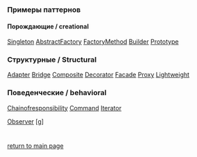 ### Примеры паттернов

#### Порождающие / creational
[Singleton](creational/singleton.md)
[AbstractFactory](creational/afactory.md)
[FactoryMethod](creational/fmethod.md)
[Builder](creational/builder.md)
[Prototype](creational/prototype.md)

### Структурные / Structural
[Adapter](structural/adapter.md)
[Bridge](structural/bridge.md)
[Composite](structural/composite.md)
[Decorator](structural/decorator.md)
[Facade](structural/facade.md)
[Proxy]()
[Lightweight]()


### Поведенческие / behavioral
[Chainofresponsibility](behavioral/cor.md)
[Command](behavioral/command.md)
[Iterator](behavioral/iterator.md)

[Observer](behavioral/observer.md)
[g]

#
[return to main page](../README.md)
